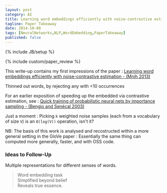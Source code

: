 ```yaml
---
layout: post
category: AI
title: Learning word embeddings efficiently with noise-contrastive estimation - Mnih 2013
tagline: Paper Takeaway
date: 2014-10-08
tags: [NeuralNetworks,NLP,WordEmbedding,PaperTakeaway]
published: false
---
```

{% include JB/setup %}

{% include custom/paper_review %}

This write-up contains my first impressions of the paper : 
[Learning word embeddings efficiently with noise-contrastive estimation - (Mnih 2013)](https://www.cs.toronto.edu/~amnih/papers/wordreps.pdf)

Thinned out words, by rejecting any with <10 occurrences

For an earlier exposition of speeding up the embedded via contrastive estimation, see : [Quick training of probabilistic neural nets by importance sampling - (Bengio and Sen&eacute;cal 2003)](http://www.iro.umontreal.ca/~lisa/pointeurs/senecal_aistats2003.pdf)


Just a moment : Picking ```k``` weighted noise samples (each from a vocabulary of size ```V```) is an ```O(log(V))``` operation, isn't it?

NB: The basis of this work is analysed and recostructed within a more general setting in the GloVe paper : Essentially the same thing can computed more generally, faster, and with OSS code.


### Ideas to Follow-Up

Multiple representations for different senses of words.


> Word embedding task        <br />
> Simplified beyond belief   <br />
> Reveals true essence.     
